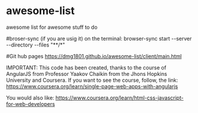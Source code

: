 # awesome-list
awesome list for awesome stuff to do

#broser-sync (if you are usig it)
on the terminal:
browser-sync start --server --directory --files "**/*"

#Git hub pages
https://dmg1801.github.io/awesome-list/client/main.html

IMPORTANT:
This code has been created, thanks to the course of AngularJS from Professor Yaakov Chaikin from the Jhons Hopkins University and Coursera.
If you want to see the course, follow, the link:
https://www.coursera.org/learn/single-page-web-apps-with-angularjs

You would also like:
https://www.coursera.org/learn/html-css-javascript-for-web-developers











